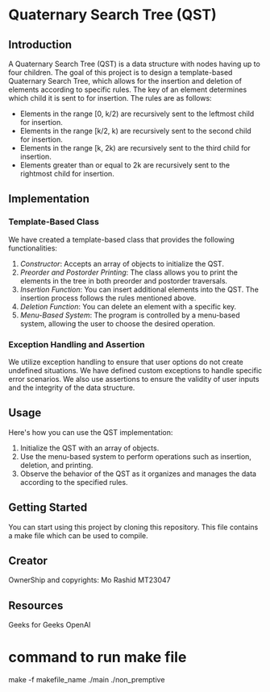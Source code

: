 # Quaternary Search Tree (QST)

## Introduction

A Quaternary Search Tree (QST) is a data structure with nodes having up to four children. The goal of this project is to design a template-based Quaternary Search Tree, which allows for the insertion and deletion of elements according to specific rules. The key of an element determines which child it is sent to for insertion. The rules are as follows:

- Elements in the range [0, k/2) are recursively sent to the leftmost child for insertion.
- Elements in the range [k/2, k) are recursively sent to the second child for insertion.
- Elements in the range [k, 2k) are recursively sent to the third child for insertion.
- Elements greater than or equal to 2k are recursively sent to the rightmost child for insertion.

## Implementation

### Template-Based Class

We have created a template-based class that provides the following functionalities:

1. *Constructor*: Accepts an array of objects to initialize the QST.
2. *Preorder and Postorder Printing*: The class allows you to print the elements in the tree in both preorder and postorder traversals.
3. *Insertion Function*: You can insert additional elements into the QST. The insertion process follows the rules mentioned above.
4. *Deletion Function*: You can delete an element with a specific key.
5. *Menu-Based System*: The program is controlled by a menu-based system, allowing the user to choose the desired operation.

### Exception Handling and Assertion

We utilize exception handling to ensure that user options do not create undefined situations. We have defined custom exceptions to handle specific error scenarios. We also use assertions to ensure the validity of user inputs and the integrity of the data structure.

## 

## Usage

Here's how you can use the QST implementation:

1. Initialize the QST with an array of objects.
2. Use the menu-based system to perform operations such as insertion, deletion, and printing.
3. Observe the behavior of the QST as it organizes and manages the data according to the specified rules.

## Getting Started

You can start using this project by cloning this repository.
This file contains a make file which can be used to compile.

## Creator
OwnerShip and copyrights:
Mo Rashid 
MT23047
## Resources 
Geeks for Geeks 
OpenAI 

# command to run make file 
make -f makefile_name 
./main
./non_premptive
